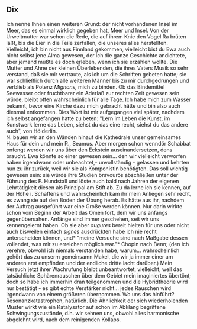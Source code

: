 ## Dix
Ich nenne Ihnen einen weiteren Grund: der nicht vorhandenen Insel im Meer, das es einmal wirklich gegeben hat, Meer und Insel. Von der Urweltmutter war schon die Rede, die auf ihrem Knie den Vogel Ra brüten läßt, bis die Eier in die Teile zerfallen, die unseres alles herstellten. Vielleicht, ich bin nicht aus Finnland gekommen, vielleicht bist du Ewa auch nicht selbst jene Alma gewesen, der ich die ganze Geschichte andichtete, aber jemand mußte es doch erleben, wenn ich sie erzählen wollte. Die Mutter und Ahne der kleinen Überlebenden, die ihres Vaters Musik so sehr verstand, daß sie mir vertraute, als ich um die Schriften gebeten hatte; sie war schließlich durch alle weiteren Männer bis zu mir durchgedrungen und verblieb als Potenz *Mignons,* mich zu binden. Ob das Bindemittel Seewasser oder fruchtbarer ein Aderlaß zur rechten Zeit gewesen sein würde, bleibt offen wahrscheinlich für alle Tage. Ich habe mich zum Wasser bekannt, bevor eine Kirche dazu mich gebracht hätte und bin also auch diesmal entkommen. Dies Wort ist mir aufgegangen viel später, nachdem ich selbst angefangen hatte zu beten: &quot;Lern im Leben die Kunst, im Kunstwerk lerne das Leben, siehst du das eine recht, siehst du das andere auch&quot;, von Hölderlin.    
N. bauen wir an den Wänden hinauf die Kathedrale unser gemeinsames Haus für dein und mein R., Seamus. Aber morgen schon wenndör Schabbat onfengt werden wir uns über den Eckstein auseinandersetzen, dens braucht. Ewa könnte so einer gewesen sein... den wir vielleicht verworfen haben irgendwann oder unbeachtet,- unvollständig - gelassen und kehrten nun zu ihr zurück, weil wir sie als Komponistin benötigten. Das soll wichtig gewesen sein: sie würde ihre Studien bravourös abschließen unter der Führung des F. Hundstall und löste auch bald nach Jahren der eigenen Lehrtätigkeit diesen als Prinzipal am Stift ab. Zu da lerne ich sie kennen, auf der Höhe i. Schaffens und wahrscheinlich kam ihr mein Anliegen sehr recht, es zwang sie auf den Boden der Übung herab. Es hätte aus ihr, nachdem der Auftrag ausgeführt war eine Große werden können. Nur darin wirkte schon vom Beginn der Arbeit das Omen fort, dem wir uns anfangs gegenübersahen. Anfänge sind immer geschehen, seit wir uns kennengelernt haben. Ob sie aber *augures* bereit hielten für uns oder nicht auch bisweilen einfach *signes* ausdrückten habe ich nie recht unterscheiden können, und* &quot;meine Versuche sind nach Maßgabe dessen vollendet, was mir zu erreichen möglich war.&quot;* Chopin nach Benn; (den ich verehre, obwohl ich niemals verstanden habe, warum... wahrscheinlich gehört das zu unserm gemeinsamn Makel, die wir ja immer einer am anderen erst empfinden und der endliche dritte lacht darüber.) Mein Versuch jetzt ihrer Wachrufung bleibt unbeantwortet, vielleicht, weil das tatsächliche Sphärenrauschen über dem Gebiet mein imaginiertes übertönt; doch so habe ich immerhin dran teilgenommen und die Hybridtheorie wird nur bestätigt - es gibt echte Verstärker nicht... jedes Rauschen wird irgendwann von einem größeren übernommen. Wo uns das hinführt? Resonanzkatastrophen, natürlich. Die Ähnlichkeit der sich wiederholenden Muster wirkt wie ein Katalysator auf schon im Abklang begriffene Schwingungszustände, d.h. wir sehnen uns, obwohl alles harmonische abgelehnt wird, nach dem reinigenden Kollaps.    
